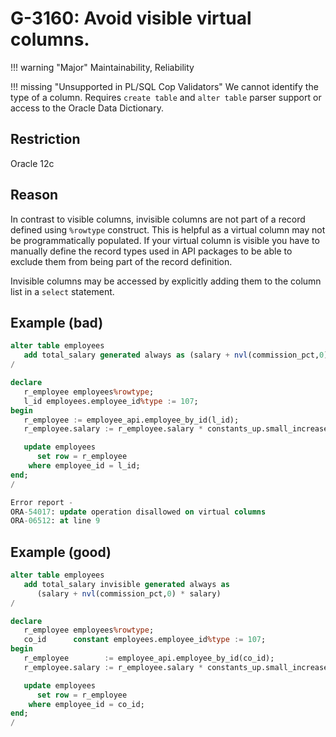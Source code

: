 # G-3160: Avoid visible virtual columns.

!!! warning "Major"
    Maintainability, Reliability

!!! missing "Unsupported in PL/SQL Cop Validators"
    We cannot identify the type of a column. Requires `create table` and `alter table` parser support or access to the Oracle Data Dictionary.

## Restriction

Oracle 12c

## Reason

In contrast to visible columns, invisible columns are not part of a record defined using `%rowtype` construct. This is helpful as a virtual column may not be programmatically populated. If your virtual column is visible you have to manually define the record types used in API packages to be able to exclude them from being part of the record definition.

Invisible columns may be accessed by explicitly adding them to the column list in a `select` statement.

## Example (bad)

``` sql
alter table employees
   add total_salary generated always as (salary + nvl(commission_pct,0) * salary)
/

declare
   r_employee employees%rowtype;
   l_id employees.employee_id%type := 107;
begin
   r_employee := employee_api.employee_by_id(l_id);
   r_employee.salary := r_employee.salary * constants_up.small_increase();

   update employees
      set row = r_employee
    where employee_id = l_id;
end;
/

Error report -
ORA-54017: update operation disallowed on virtual columns
ORA-06512: at line 9
```

## Example (good)

``` sql
alter table employees
   add total_salary invisible generated always as
      (salary + nvl(commission_pct,0) * salary)
/

declare
   r_employee employees%rowtype;
   co_id      constant employees.employee_id%type := 107;
begin
   r_employee        := employee_api.employee_by_id(co_id);
   r_employee.salary := r_employee.salary * constants_up.small_increase();

   update employees
      set row = r_employee
    where employee_id = co_id;
end;
/
```
